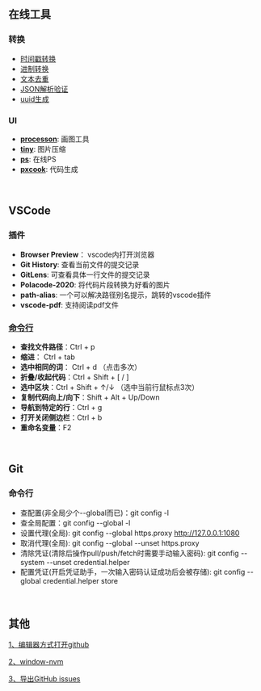 ## 在线工具
### 转换
* [时间戳转换](https://tool.lu/timestamp/)
* [进制转换](https://tool.oschina.net/hexconvert)
* [文本去重](https://www.dute.org/text-remove-duplicates)
* [JSON解析验证](https://www.json.cn/)
* [uuid生成](https://1024tools.com/uuid?)

### UI
* **[processon](https://www.processon.com/login)**: 画图工具
* **[tiny](https://tinyjpg.com/)**: 图片压缩
* **[ps](https://www.photopea.com/)**: 在线PS
* **[pxcook](https://fancynode.com.cn/pxcook)**: 代码生成

<br/>

## VSCode
### 插件
* **Browser Preview**： vscode内打开浏览器
* **Git History**: 查看当前文件的提交记录
* **GitLens**: 可查看具体一行文件的提交记录
* **Polacode-2020**: 将代码片段转换为好看的图片
* **path-alias**: 一个可以解决路径别名提示，跳转的vscode插件
* **vscode-pdf**: 支持阅读pdf文件 

### [命令行](https://juejin.cn/post/6844904000525959182#heading-4)
* **查找文件路径**：Ctrl + p
* **缩进**： Ctrl + tab
* **选中相同的词**： Ctrl + d （点击多次）
* **折叠/收起代码**：Ctrl + Shift + [ / ]
* **选中区块**：Ctrl + Shift + ↑/↓ （选中当前行鼠标点3次）
* **复制代码向上/向下**：Shift + Alt + Up/Down
* **导航到特定的行**：Ctrl + g
* **打开关闭侧边栏**：Ctrl + b
* **重命名变量**：F2
<br/>

## Git
### 命令行
* 查配置(非全局少个--global而已)：git config -l 
* 查全局配置：git config --global -l 
* 设置代理(全局): git config --global https.proxy http://127.0.0.1:1080
* 取消代理(全局): git config --global --unset https.proxy
* 清除凭证(清除后操作pull/push/fetch时需要手动输入密码): git config --system --unset credential.helper
* 配置凭证(开启凭证助手，一次输入密码认证成功后会被存储): git config --global credential.helper store

<br/>

## 其他
[1、编辑器方式打开github](https://github1s.com/yang1212/Bill)

[2、window-nvm](https://www.cnblogs.com/Tiboo/p/12637602.html)

[3、导出GitHub issues](https://gissue.github.io/)





